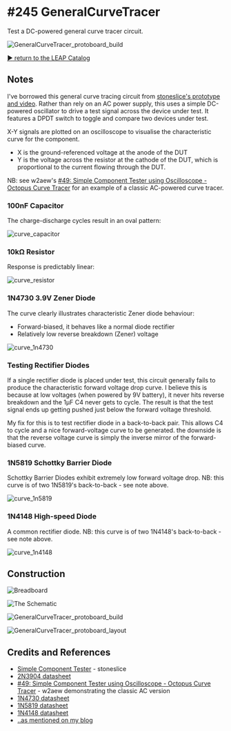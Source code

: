 # #245 GeneralCurveTracer

Test a DC-powered general curve tracer circuit.

![GeneralCurveTracer_protoboard_build](./assets/GeneralCurveTracer_protoboard_build.jpg?raw=true)


[:arrow_forward: return to the LEAP Catalog](http://leap.tardate.com)

## Notes

I've borrowed this general curve tracing circuit from [stoneslice's prototype and video](https://www.youtube.com/watch?v=_WQi8oKzsD8).
Rather than rely on an AC power supply, this uses a simple DC-powered oscillator to drive a test signal across the device under test.
It features a DPDT switch to toggle and compare two devices under test.

X-Y signals are plotted on an oscilloscope to visualise the characteristic curve for the component.

* X is the ground-referenced voltage at the anode of the DUT
* Y is the voltage across the resistor at the cathode of the DUT, which is proportional to the current flowing through the DUT.



NB: see w2aew's [#49: Simple Component Tester using Oscilloscope - Octopus Curve Tracer](https://www.youtube.com/watch?v=Gwo3pEH7hUE) for an example of a classic AC-powered curve tracer.


### 100nF Capacitor

The charge-discharge cycles result in an oval pattern:

![curve_capacitor](./assets/curve_capacitor.gif?raw=true)

### 10kΩ Resistor

Response is predictably linear:

![curve_resistor](./assets/curve_resistor.gif?raw=true)

### 1N4730 3.9V Zener Diode

The curve clearly illustrates characteristic Zener diode behaviour:

* Forward-biased, it behaves like a normal diode rectifier
* Relatively low reverse breakdown (Zener) voltage

![curve_1n4730](./assets/curve_1n4730.gif?raw=true)

### Testing Rectifier Diodes

If a single rectifier diode is placed under test, this circuit generally fails to produce the characteristic forward voltage drop curve.
I believe this is because at low voltages (when powered by 9V battery), it never hits reverse breakdown and the 1µF C4 never gets to cycle.
The result is that the test signal ends up getting pushed just below the forward voltage threshold.

My fix for this is to test rectifier diode in a back-to-back pair. This allows C4 to cycle and a nice forward-voltage curve to be generated.
the downside is that the reverse voltage curve is simply the inverse mirror of the forward-biased curve.

### 1N5819 Schottky Barrier Diode

Schottky Barrier Diodes exhibit extremely low forward voltage drop.
NB: this curve is of two 1N5819's back-to-back - see note above.

![curve_1n5819](./assets/curve_1n5819.gif?raw=true)

### 1N4148 High-speed Diode

A common rectifier diode.
NB: this curve is of two 1N4148's back-to-back - see note above.

![curve_1n4148](./assets/curve_1n4148.gif?raw=true)


## Construction

![Breadboard](./assets/GeneralCurveTracer_bb.jpg?raw=true)

![The Schematic](./assets/GeneralCurveTracer_schematic.jpg?raw=true)

![GeneralCurveTracer_protoboard_build](./assets/GeneralCurveTracer_protoboard_build.jpg?raw=true)

![GeneralCurveTracer_protoboard_layout](./assets/GeneralCurveTracer_protoboard_layout.jpg?raw=true)

## Credits and References
* [Simple Component Tester](https://www.youtube.com/watch?v=_WQi8oKzsD8) - stoneslice
* [2N3904 datasheet](http://www.futurlec.com/Transistors/2N3904.shtml)
* [#49: Simple Component Tester using Oscilloscope - Octopus Curve Tracer](https://www.youtube.com/watch?v=Gwo3pEH7hUE) - w2aew demonstrating the classic AC version
* [1N4730 datasheet](http://www.futurlec.com/Diodes/1N4730.shtml)
* [1N5819 datasheet](http://www.futurlec.com/Diodes/1N5819.shtml)
* [1N4148 datasheet](http://www.futurlec.com/Diodes/1N4148.shtml)
* [..as mentioned on my blog](https://blog.tardate.com/2017/01/leap245-generic-curve-tracer.html)

